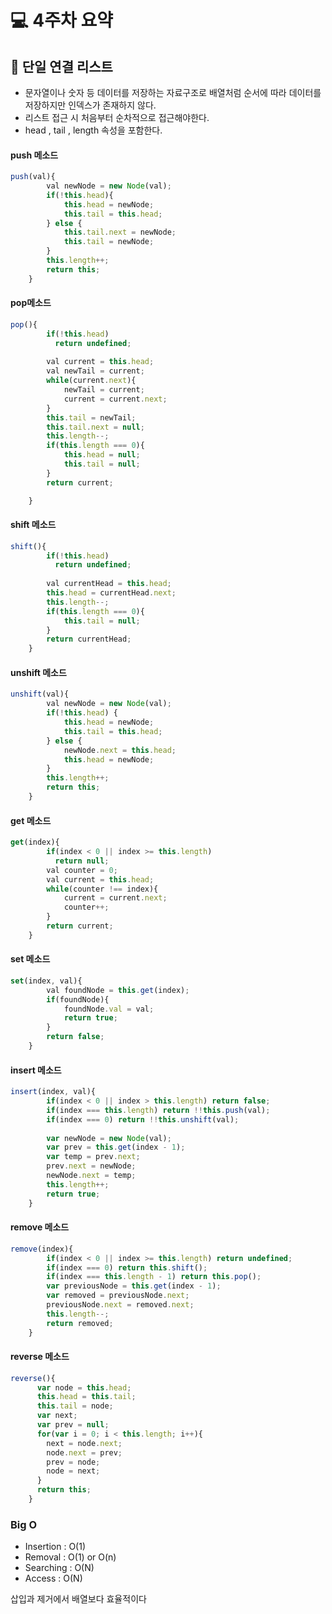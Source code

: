 # 💻 4주차 요약

## 🌼 단일 연결 리스트
- 문자열이나 숫자 등 데이터를 저장하는 자료구조로 배열처럼 순서에 따라 데이터를 저장하지만 인덱스가 존재하지 않다.
- 리스트 접근 시 처음부터 순차적으로 접근해야한다.
- head , tail , length 속성을 포함한다.

#### push 메소드
```javascript
push(val){
        val newNode = new Node(val);
        if(!this.head){
            this.head = newNode;
            this.tail = this.head;
        } else {
            this.tail.next = newNode;
            this.tail = newNode;
        }
        this.length++;
        return this;
    }
```
#### pop메소드
```javascript
pop(){
        if(!this.head) 
          return undefined;
  
        val current = this.head;
        val newTail = current;
        while(current.next){
            newTail = current;
            current = current.next;
        }
        this.tail = newTail;
        this.tail.next = null;
        this.length--;
        if(this.length === 0){
            this.head = null;
            this.tail = null;
        }
        return current;

    }
```

#### shift 메소드
```javascript
shift(){
        if(!this.head) 
          return undefined;
  
        val currentHead = this.head;
        this.head = currentHead.next;
        this.length--;
        if(this.length === 0){
            this.tail = null;
        }
        return currentHead;
    }
```
#### unshift 메소드
```javascript
unshift(val){
        val newNode = new Node(val);
        if(!this.head) {
            this.head = newNode;
            this.tail = this.head;
        } else {
            newNode.next = this.head;
            this.head = newNode;
        }
        this.length++;
        return this;
    }
```
#### get 메소드
```javascript
get(index){
        if(index < 0 || index >= this.length) 
          return null;
        val counter = 0;
        val current = this.head;
        while(counter !== index){
            current = current.next;
            counter++;
        }
        return current;
    }
```
#### set 메소드
```javascript
set(index, val){
        val foundNode = this.get(index);
        if(foundNode){
            foundNode.val = val;
            return true;
        }
        return false;
    }
```
#### insert 메소드
```javascript
insert(index, val){
        if(index < 0 || index > this.length) return false;
        if(index === this.length) return !!this.push(val);
        if(index === 0) return !!this.unshift(val);
        
        var newNode = new Node(val);
        var prev = this.get(index - 1);
        var temp = prev.next;
        prev.next = newNode;
        newNode.next = temp;
        this.length++;
        return true;
    }
```
#### remove 메소드
```javascript
remove(index){
        if(index < 0 || index >= this.length) return undefined;
        if(index === 0) return this.shift();
        if(index === this.length - 1) return this.pop();
        var previousNode = this.get(index - 1);
        var removed = previousNode.next;
        previousNode.next = removed.next;
        this.length--;
        return removed;
    }
```
#### reverse 메소드
```javascript
reverse(){
      var node = this.head;
      this.head = this.tail;
      this.tail = node;
      var next;
      var prev = null;
      for(var i = 0; i < this.length; i++){
        next = node.next;
        node.next = prev;
        prev = node;
        node = next;
      }
      return this;
    }
```
### Big O
- Insertion : O(1)
- Removal : O(1) or O(n)
- Searching : O(N)
- Access : O(N)

삽입과 제거에서 배열보다 효율적이다